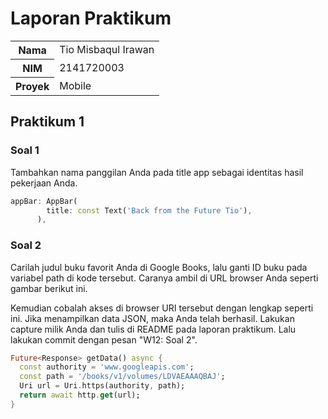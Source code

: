 # Laporan Praktikum

<table>
  <tr>
    <th>Nama</th>
    <td>Tio Misbaqul Irawan</td>
  </tr>
  <tr>
    <th>NIM</th>
    <td>2141720003</td>
  </tr>
  <tr>
    <th>Proyek</th>
    <td>Mobile</td>
  </tr>
</table>

## Praktikum 1

### Soal 1
Tambahkan nama panggilan Anda pada title app sebagai identitas hasil pekerjaan Anda.

```dart
appBar: AppBar(
        title: const Text('Back from the Future Tio'),
      ),
```

### Soal 2
Carilah judul buku favorit Anda di Google Books, lalu ganti ID buku pada variabel path di kode tersebut. Caranya ambil di URL browser Anda seperti gambar berikut ini.
 
Kemudian cobalah akses di browser URI tersebut dengan lengkap seperti ini. Jika menampilkan data JSON, maka Anda telah berhasil. Lakukan capture milik Anda dan tulis di README pada laporan praktikum. Lalu lakukan commit dengan pesan "W12: Soal 2".

```dart
Future<Response> getData() async {
  const authority = 'www.googleapis.com';
  const path = '/books/v1/volumes/LDVAEAAAQBAJ';
  Uri url = Uri.https(authority, path);
  return await http.get(url);
}
```
